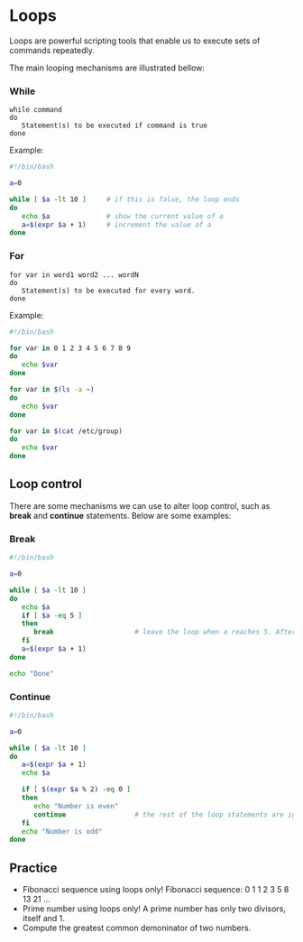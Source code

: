 # Loops

Loops are powerful scripting tools that enable us to execute sets of commands repeatedly.

The main looping mechanisms are illustrated bellow:

### While
```text
while command
do
   Statement(s) to be executed if command is true
done
```

Example:
```bash
#!/bin/bash

a=0

while [ $a -lt 10 ]     # if this is false, the loop ends
do
   echo $a              # show the current value of a
   a=$(expr $a + 1)     # increment the value of a
done
```

### For
```text
for var in word1 word2 ... wordN
do
   Statement(s) to be executed for every word.
done
```

Example:
```bash
#!/bin/bash

for var in 0 1 2 3 4 5 6 7 8 9
do
   echo $var
done

for var in $(ls -a ~)
do
   echo $var
done

for var in $(cat /etc/group)
do
   echo $var
done
```

## Loop control

There are some mechanisms we can use to alter loop control, such as **break** and **continue** statements.
Below are some examples:

### Break
```bash
#!/bin/bash

a=0

while [ $a -lt 10 ]
do
   echo $a
   if [ $a -eq 5 ]
   then
      break                    # leave the loop when a reaches 5. After break, control jumps to echo "Done" line
   fi
   a=$(expr $a + 1)
done

echo "Done"
```

### Continue
```bash
#!/bin/bash

a=0

while [ $a -lt 10 ]
do
   a=$(expr $a + 1)
   echo $a

   if [ $(expr $a % 2) -eq 0 ]
   then
      echo "Number is even"
      continue                 # the rest of the loop statements are ignored and the loop continues with the first statement
   fi
   echo "Number is odd"
done
```

## Practice
- Fibonacci sequence using loops only! Fibonacci sequence: 0 1 1 2 3 5 8 13 21 ...
- Prime number using loops only! A prime number has only two divisors, itself and 1.
- Compute the greatest common demoninator of two numbers.